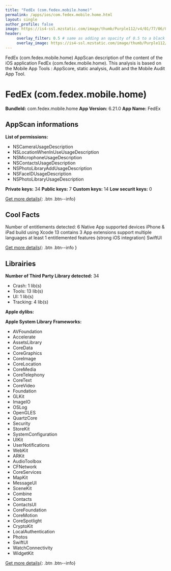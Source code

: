 ```yaml
---
title: "FedEx (com.fedex.mobile.home)"
permalink: /apps/ios/com.fedex.mobile.home.html
layout: single
author_profile: false
image: https://is4-ssl.mzstatic.com/image/thumb/Purple112/v4/01/77/06/01770685-cc7b-f3ed-c445-816436a6b288/AppIcon-0-0-1x_U007emarketing-0-7-0-0-85-220.png/512x512bb.jpg
header: 
     overlay_filter: 0.5 # same as adding an opacity of 0.5 to a black background
     overlay_image: https://is4-ssl.mzstatic.com/image/thumb/Purple112/v4/01/77/06/01770685-cc7b-f3ed-c445-816436a6b288/AppIcon-0-0-1x_U007emarketing-0-7-0-0-85-220.png/512x512bb.jpg
---
```

FedEx (com.fedex.mobile.home) AppScan description of the content of the iOS application FedEx (com.fedex.mobile.home). This analysis is based on the Mobile App Tools : AppScore, static analysis, Audit and the Mobile Audit App Tool.

# FedEx (com.fedex.mobile.home)

**BundleId:** com.fedex.mobile.home
**App Version:** 6.21.0
**App Name:** FedEx


## AppScan informations 

**List of permissions:** 
- NSCameraUsageDescription
- NSLocationWhenInUseUsageDescription
- NSMicrophoneUsageDescription
- NSContactsUsageDescription
- NSPhotoLibraryAddUsageDescription
- NSFaceIDUsageDescription
- NSPhotoLibraryUsageDescription
  
  
**Private keys:** 34
**Public keys:** 7
**Custom keys:** 14
**Low securit keys:** 0
  
[Get more details](/pricing.html){: .btn .btn--info}

## Cool Facts

Number of entitlements detected: 6
Native App
supported devices iPhone & iPad
build using Xcode 13
contains 3 App extensions
support multiple languages
at least 1 entitlemented features (strong iOS integration)
SwiftUI
  
[Get more details](/pricing.html){: .btn .btn--info }

## Librairies 
**Number of Third Party Library detected:** 34
- Crash: 1 lib(s)
- Tools: 13 lib(s)
- UI: 1 lib(s)
- Tracking: 4 lib(s)


**Apple dylibs:**


**Apple System Library Frameworks:**
- AVFoundation
- Accelerate
- AssetsLibrary
- CoreData
- CoreGraphics
- CoreImage
- CoreLocation
- CoreMedia
- CoreTelephony
- CoreText
- CoreVideo
- Foundation
- GLKit
- ImageIO
- OSLog
- OpenGLES
- QuartzCore
- Security
- StoreKit
- SystemConfiguration
- UIKit
- UserNotifications
- WebKit
- ARKit
- AudioToolbox
- CFNetwork
- CoreServices
- MapKit
- MessageUI
- SceneKit
- Combine
- Contacts
- ContactsUI
- CoreFoundation
- CoreMotion
- CoreSpotlight
- CryptoKit
- LocalAuthentication
- Photos
- SwiftUI
- WatchConnectivity
- WidgetKit


  
[Get more details](/pricing.html){: .btn .btn--info}

